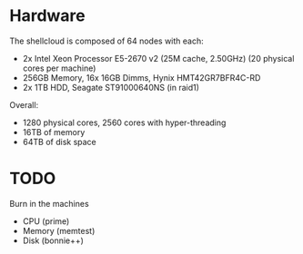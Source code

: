 # Hardware

The shellcloud is composed of 64 nodes with each:
- 2x Intel Xeon Processor E5-2670 v2 (25M cache, 2.50GHz) (20 physical cores
  per machine)
- 256GB Memory, 16x 16GB Dimms, Hynix HMT42GR7BFR4C-RD
- 2x 1TB HDD, Seagate ST91000640NS (in raid1)

Overall:
- 1280 physical cores, 2560 cores with hyper-threading
- 16TB of memory
- 64TB of disk space

# TODO
Burn in the machines
- CPU (prime)
- Memory (memtest)
- Disk (bonnie++)
